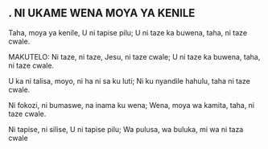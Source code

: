 ## . NI UKAME WENA MOYA YA KENILE

Taha, moya ya kenile, U ni tapise pilu;
U ni taze ka buwena, taha, ni taze cwale.

MAKUTELO:
Ni taze, ni taze, Jesu, ni taze cwale;
U ni taze ka buwena, taha, ni taze cwale.


U ka ni talisa, moyo, ni ha ni sa ku luti;
Ni ku nyandile hahulu, taha ni taze cwale.


Ni fokozi, ni bumaswe, na inama ku wena;
Wena, moya wa kamita, taha, ni taze cwale.


Ni tapise, ni silise, U ni tapise pilu;
Wa pulusa, wa buluka, mi wa ni taza cwale

